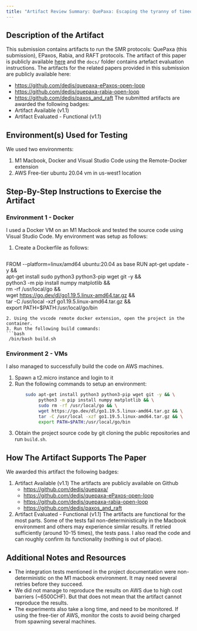 ```yaml
---
title: "Artifact Review Summary: QuePaxa: Escaping the tyranny of timeouts in consensus"
---
```


## Description of the Artifact

This submission contains artifacts to run the SMR protocols: QuePaxa (this submission), EPaxos, Rabia, and RAFT protocols.
The artifact of this paper is publicly available [here](https://github.com/dedis/quepaxa/) and the `docs/` folder contains artefact evaluation instructions.
The artifacts for the related papers provided in this submission are publicly available here:
- https://github.com/dedis/quepaxa-ePaxos-open-loop
- https://github.com/dedis/quepaxa-rabia-open-loop
- https://github.com/dedis/paxos_and_raft
The submitted artifacts are awarded the following badges:
- Artifact Available (v1.1)
- Artifact Evaluated - Functional (v1.1)

## Environment(s) Used for Testing

We used two environments:
1. M1 Macbook, Docker and Visual Studio Code using the Remote-Docker extension
2. AWS Free-tier ubuntu 20.04 vm in us-west1 location
   
## Step-By-Step Instructions to Exercise the Artifact

### Environment 1 - Docker

I used a Docker VM on an M1 Macbook and tested the source code using Visual Studio Code.
My environment was setup as follows:
1. Create a Dockerfile as follows:
   ```
  FROM --platform=linux/amd64 ubuntu:20.04 as base
  RUN apt-get update -y && \
            apt-get install sudo python3 python3-pip wget git -y && \
            python3 -m pip install numpy matplotlib && \
            rm -rf /usr/local/go && \
            wget https://go.dev/dl/go1.19.5.linux-amd64.tar.gz && \
            tar -C /usr/local -xzf go1.19.5.linux-amd64.tar.gz && \
            export PATH=$PATH:/usr/local/go/bin
   ```
2. Using the vscode remote docker extension, open the project in the container.
3. Run the following build commands:
   ```bash
    /bin/bash build.sh
   ```
   
### Environment 2 - VMs

I also managed to successfully build the code on AWS machines.
1. Spawn a t2.micro instance and login to it
2. Run the following commands to setup an environment:
   ```bash
       sudo apt-get install python3 python3-pip wget git -y && \
            python3 -m pip install numpy matplotlib && \
            sudo rm -rf /usr/local/go && \
            wget https://go.dev/dl/go1.19.5.linux-amd64.tar.gz && \
            tar -C /usr/local -xzf go1.19.5.linux-amd64.tar.gz && \
            export PATH=$PATH:/usr/local/go/bin
   ```
3. Obtain the project source code by git cloning the public repositories and run `build.sh`.

## How The Artifact Supports The Paper

We awarded this artifact the following badges:
1. Artifact Available (v1.1) 
   The artifacts are publicly available on Github 
   - https://github.com/dedis/quepaxa/
   - https://github.com/dedis/quepaxa-ePaxos-open-loop
   - https://github.com/dedis/quepaxa-rabia-open-loop
   - https://github.com/dedis/paxos_and_raft
2. Artifact Evaluated - Functional (v1.1)
   The artifacts are functional for the most parts. 
   Some of the tests fail non-deterministically in the Macbook environment and others may experience similar results. If retried sufficiently (around 10-15 times), the tests pass. I also read the code and can roughly confirm its functionality (nothing is out of place).

## Additional Notes and Resources

- The integration tests mentioned in the project documentation were non-deterministic on the M1 macbook environment. It may need several retries before they succeed.
- We did not manage to reproduce the results on AWS due to high cost barriers (~6500CHF). But that does not mean that the artifact cannot reproduce the results.
- The experiments also take a long time, and need to be monitored. If using the free-tier of AWS, monitor the costs to avoid being charged from spawning several machines.


